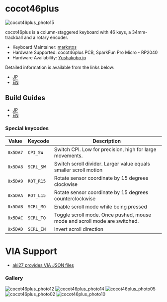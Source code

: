 # cocot46plus

![cocot46plus_photo15](https://i.imgur.com/yCvbMgo.jpeg)


cocot46plus is a column-staggered keyboard with 46 keys, a 34mm-trackball and a rotary encoder.

- Keyboard Maintainer: [markstos](https://github.com/markstos)
- Hardware Supported: cocot46plus PCB, SparkFun Pro Micro - RP2040
- Hardware Availability: [Yushakobo.jp](https://shop.yushakobo.jp/en/products/6955)

Detailed information is available from the links below:  

 - [JP](https://www.notion.so/aki27/cocot46plus-55775bf44a664dae9d6ca342e79e8312) 
 - [EN](https://aki27.notion.site/cocot46plus-Introduction-e6261b0a5ce045f8a0d8535a74844929)

## Build Guides 

 - [JP](https://github.com/aki27kbd/cocot46plus/blob/main/doc/buildguide.md) 
 - [EN](https://github.com/aki27kbd/cocot46plus/blob/main/doc/v1/buildguide_en.md)

### Special keycodes

Value    | Keycode   |Description
---------|-----------|-----------
`0x5DA7` | `CPI_SW`  |Switch CPI. Low for precision, high for large movements.
`0x5DA8` | `SCRL_SW` |Switch scroll divider. Larger value equals smaller scroll motion
`0x5DA9` | `ROT_R15` |Rotate sensor coordinate by 15 degrees clockwise
`0x5DAA` | `ROT_L15` |Rotate sensor coordinate by 15 degrees counterclockwise
`0x5DAB` | `SCRL_MO` |Enable scroll mode while being pressed
`0x5DAC` | `SCRL_TO` |Toggle scroll mode. Once pushed, mouse mode and scroll mode are switched.
`0x5DAD` | `SCRL_IN` |Invert scroll direction

# VIA Support

 * [aki27 provides VIA JSON files](https://github.com/aki27kbd/cocot46plus/tree/main/firmware)


### Gallery

![cocot46plus_photo12](https://i.imgur.com/hPOB98H.jpeg)
![cocot46plus_photo14](https://i.imgur.com/HrtI9w1.jpeg)
![cocot46plus_photo05](https://i.imgur.com/LOcxHIV.jpeg)
![cocot46plus_photo02](https://i.imgur.com/b5O9tKq.jpeg)
![cocot46plus_photo10](https://i.imgur.com/gDx5e64.jpeg)
